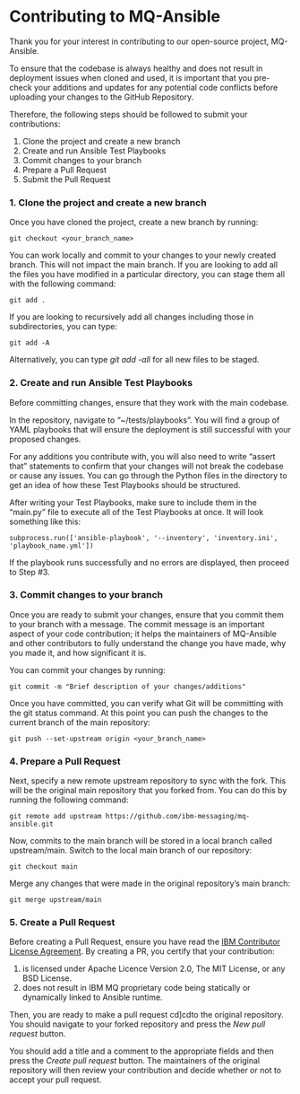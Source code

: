 # Contributing to MQ-Ansible 

Thank you for your interest in contributing to our open-source project, MQ-Ansible. 

To ensure that the codebase is always healthy and does not result in deployment issues when cloned and used, it is important that you pre-check your additions and updates for any potential code conflicts before uploading your changes to the GitHub Repository. 

Therefore, the following steps should be followed to submit your contributions: 

1. Clone the project and create a new branch 
2. Create and run Ansible Test Playbooks
3. Commit changes to your branch
4. Prepare a Pull Request 
5. Submit the Pull Request 


### 1. Clone the project and create a new branch 

Once you have cloned the project, create a new branch by running: 

```
git checkout <your_branch_name> 
```

You can work locally and commit to your changes to your newly created branch. This will not impact the main branch. If you are looking to add all the files you have modified in a particular directory, you can stage them all with the following command:

```
git add . 
```

If you are looking to recursively add all changes including those in subdirectories, you can type: 

```
git add -A 
```

Alternatively, you can type _git add -all_ for all new files to be staged. 

### 2. Create and run Ansible Test Playbooks

Before committing changes, ensure that they work with the main codebase. 

In the repository, navigate to “~/tests/playbooks”. You will find a group of YAML playbooks that will ensure the deployment is still successful with your proposed changes. 

For any additions you contribute with, you will also need to write “assert that” statements to confirm that your changes will not break the codebase or cause any issues. You can go through the Python files in the directory to get an idea of how these Test Playbooks should be structured.

After writing your Test Playbooks, make sure to include them in the “main.py” file to execute all of the Test Playbooks at once. It will look something like this: 

```
subprocess.run(['ansible-playbook', '--inventory', 'inventory.ini', 'playbook_name.yml']) 
```

If the playbook runs successfully and no errors are displayed, then proceed to Step #3. 

### 3. Commit changes to your branch 

Once you are ready to submit your changes, ensure that you commit them to your branch with a message. The commit message is an important aspect of your code contribution; it helps the maintainers of MQ-Ansible and other contributors to fully understand the change you have made, why you made it, and how significant it is. 

You can commit your changes by running: 

```
git commit -m "Brief description of your changes/additions"
```

Once you have committed, you can verify what Git will be committing with the git status command.  At this point you can push the changes to the current branch of the main repository: 

```
git push --set-upstream origin <your_branch_name> 
```

### 4. Prepare a Pull Request 

Next, specify a new remote upstream repository to sync with the fork. This will be the original main repository that you forked from. You can do this by running the following command: 

```
git remote add upstream https://github.com/ibm-messaging/mq-ansible.git
```

Now, commits to the main branch will be stored in a local branch called upstream/main. Switch to the local main branch of our repository: 

```
git checkout main 
```

Merge any changes that were made in the original repository’s main branch:

```
git merge upstream/main
```

### 5. Create a Pull Request 

Before creating a Pull Request, ensure you have read the [IBM Contributor License Agreement](CLA.md). By creating a PR, you certify that your contribution:
1. is licensed under Apache Licence Version 2.0, The MIT License, or any BSD License.
2. does not result in IBM MQ proprietary code being statically or dynamically linked to Ansible runtime.

Then, you are ready to make a pull request cd]cdto the original repository. You should navigate to your forked repository and press the _New pull request_ button.

You should add a title and a comment to the appropriate fields and then press the _Create pull request_ button. The maintainers of the original repository will then review your contribution and decide whether or not to accept your pull request.
 
